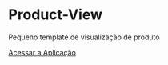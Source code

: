 # Product-View
Pequeno template de visualização de produto


[Acessar a Aplicação](https://mtsgreat.github.io/Product-View/)
